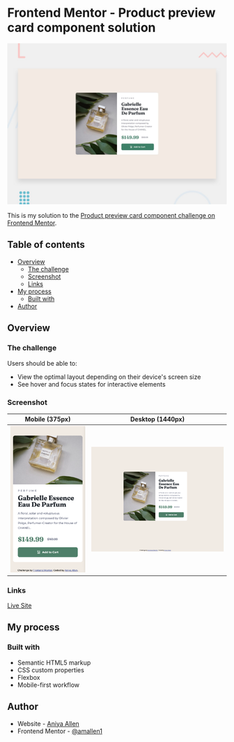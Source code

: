 # Frontend Mentor - Product preview card component solution

![Design preview for the Job listings with filtering challenge](./design/desktop-preview.jpg)

This is my solution to the [Product preview card component challenge on Frontend Mentor](https://www.frontendmentor.io/challenges/product-preview-card-component-GO7UmttRfa).

## Table of contents

- [Overview](#overview)
  - [The challenge](#the-challenge)
  - [Screenshot](#screenshot)
  - [Links](#links)
- [My process](#my-process)
  - [Built with](#built-with)
- [Author](#author)


## Overview

### The challenge

Users should be able to:

- View the optimal layout depending on their device's screen size
- See hover and focus states for interactive elements

### Screenshot

| Mobile (375px)                                 | Desktop (1440px)                                 |
| ---------------------------------------------- | ------------------------------------------------ |
| ![Mobile](./screenshots/mobile_screenshot.png) | ![Desktop](./screenshots/desktop_screenshot.png) |


### Links

[Live Site](https://incandescent-frangollo-85cdda.netlify.app/)

## My process

### Built with

- Semantic HTML5 markup
- CSS custom properties
- Flexbox
- Mobile-first workflow

## Author

- Website - [Aniya Allen](https://aniyaallen.com/)
- Frontend Mentor - [@amallen1](https://www.frontendmentor.io/profile/amallen1)

